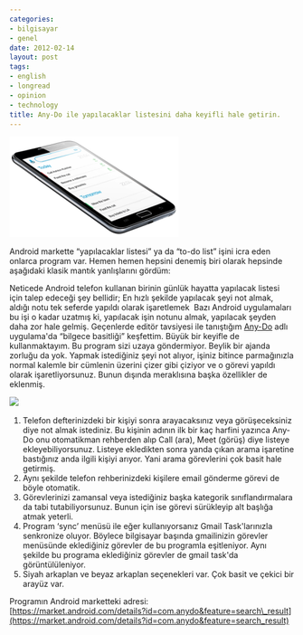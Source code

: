 ```yaml
---
categories:
- bilgisayar
- genel
date: 2012-02-14
layout: post
tags:
- english
- longread
- opinion
- technology
title: Any-Do ile yapılacaklar listesini daha keyifli hale getirin.
---
```


[![](/images/a3dfe-phone-logo.png)](https://suatatan.wordpress.com/wp-content/uploads/2012/02/a3dfe-phone-logo.png)

Android markette “yapılacaklar listesi” ya da “to-do list” işini icra eden onlarca program var. Hemen hemen hepsini denemiş biri olarak hepsinde aşağıdaki klasik mantık yanlışlarını gördüm:

Neticede Android telefon kullanan birinin günlük hayatta yapılacak listesi için talep edeceği şey bellidir; En hızlı şekilde yapılacak şeyi not almak, aldığı notu tek seferde yapıldı olarak işaretlemek  Bazı Android uygulamaları bu işi o kadar uzatmış ki, yapılacak işin notunu almak, yapılacak şeyden daha zor hale gelmiş. Geçenlerde editör tavsiyesi ile tanıştığım [Any-Do](http://www.any.do/) adlı uygulama'da “bilgece basitliği” keşfettim. Büyük bir keyifle de kullanmaktayım. Bu program sizi uzaya göndermiyor. Beylik bir ajanda zorluğu da yok. Yapmak istediğiniz şeyi not alıyor, işiniz bitince parmağınızla normal kalemle bir cümlenin üzerini çizer gibi çiziyor ve o görevi yapıldı olarak işaretliyorsunuz. Bunun dışında meraklısına başka özellikler de eklenmiş.  
  

[![](/images/i0iSAzDbDivKBy9OE5Z0dMLuTUNB5XGnjXhC196oBy7_LkZaSMkFMzRLL3hXO3oXI8x0=w705)](http://1.bp.blogspot.com/i0iSAzDbDivKBy9OE5Z0dMLuTUNB5XGnjXhC196oBy7_LkZaSMkFMzRLL3hXO3oXI8x0=w705)

1. Telefon defterinizdeki bir kişiyi sonra arayacaksınız veya görüşeceksiniz diye not almak istediniz. Bu kişinin adının ilk bir kaç harfini yazınca Any-Do onu otomatikman rehberden alıp Call (ara), Meet (görüş) diye listeye ekleyebiliyorsunuz. Listeye ekledikten sonra yanda çıkan arama işaretine bastığınız anda ilgili kişiyi arıyor. Yani arama görevlerini çok basit hale getirmiş. 
2. Aynı şekilde telefon rehberinizdeki kişilere email gönderme görevi de böyle otomatik.
3. Görevlerinizi zamansal veya istediğiniz başka kategorik sınıflandırmalara da tabi tutabiliyorsunuz. Bunun için ise görevi sürükleyip alt başlığa atmak yeterli.
4. Program ‘sync’ menüsü ile eğer kullanıyorsanız Gmail Task'larınızla senkronize oluyor. Böylece bilgisayar başında gmailinizin görevler menüsünde eklediğiniz görevler de bu programla eşitleniyor. Aynı şekilde bu programa eklediğiniz görevler de gmail task'da görüntülüleniyor.
5. Siyah arkaplan ve beyaz arkaplan seçenekleri var. Çok basit ve çekici bir arayüz var.

Programın Android marketteki adresi:  
[https://market.android.com/details?id=com.anydo&feature=search\_result](https://market.android.com/details?id=com.anydo&feature=search_result)

